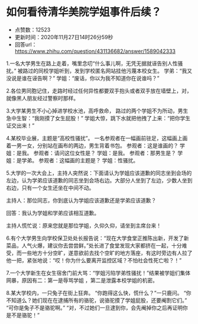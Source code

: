 # 如何看待清华美院学姐事件后续？
- 点赞数：12523
- 更新时间：2020年11月27日14时26分59秒
- 回答url：https://www.zhihu.com/question/431136682/answer/1589042333
<body>
 <p data-pid="zoti0qT3">1.一名大学男生在路上走着，嘴里念叨“什么事儿啊，无凭无据就诬告别人性骚扰。” 被路过的同校学姐听到，发到学校匿名网站挂他污蔑本校女生。 学弟：“我又没说是谁在诬告啊？” 学姐：“废话，你以为我不知道你在说谁吗？”</p>
 <p data-pid="cQhPMMs8">2.各位男同胞记住，走路时经过任何异性都要双手抱头或者双手放在墙壁上，对，就像黑人朋友经过警察时那样。</p>
 <p data-pid="EdVOrDPv">3.大学某男生不小心掉进学校水池，高呼救命， 路过的两个学姐不为所动，男生急中生智：“我刚摸了女生屁股！” 学姐大惊，跳下水就把他拽了上来：“把你学生证交出来！”</p>
 <p data-pid="CYg09CGY">4.某校毕业展，主题是“高校性骚扰”。 一名参观者在一幅画前驻足，这幅画上画着一男一女，分别站在画布的两边，男生背着书包。 参观者：这是谁画的？ 学姐：是我。 参观者：请问这位女性是？ 学姐：是我。 参观者：那男生是？ 学姐：是学弟。 参观者：这幅画的主题是？ 学姐：性骚扰。</p>
 <p data-pid="osDWHOoF">5.大学的一次大会上，主持人突然说：下面请认为学姐应该道歉的同志坐到会场的左边，认为学弟应该道歉的同志坐到会场右边。大部分人坐到了左边，少数人坐到右边，只有一个女生还坐在中间不动。</p>
 <p data-pid="L_ta3bqQ">主持人：那位同志，你到底认为学姐应该道歉还是学弟应该道歉？</p>
 <p data-pid="k408ALZp">回答：我认为学姐和学弟应该相互道歉。</p>
 <p data-pid="QhGobXwe">主持人慌忙说：原来您就是那位学姐，久仰久仰，请坐到主席台来！</p>
 <p data-pid="YT2Ym3mh">6.有个大学男生向学校保卫处处长报告说：“现在大学食堂正推陈出新，开发了新菜品，人气火爆，建议你去尝尝鲜。”处长进了食堂发现大家都挤在一起，十分难受，而一些地方十分空旷，遂意欲前去找个空旷的地方落座，有这时旁边有人拉了他一把，紧张地说：“哎！你为什么要离开监控区域？不怕社会性死亡啦？！”</p>
 <p data-pid="020PYV8G">7.一个大学新生在女生宿舍门前大骂：“学姐污陷学弟性骚扰！”结果被学姐们集体网暴，原因有二：第一是辱骂学姐 ，第二是泄露本校学姐的机密。</p>
 <p data-pid="aYA28VjP">8.某大学校内，一只兔子在街上狂奔。 “你跑得这么快，慌什么？”一只鹿问。 “你不知道么？她们现在在逮捕所有的骆驼，说骆驼摸了学姐屁股，还要阉割它们。” “可你是兔子不是骆驼啊。” “对，不过她们一旦逮到你，会先阉掉你之后再证明你是不是骆驼！”</p>
</body>